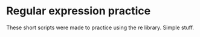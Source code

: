 # Regular expression practice

These short scripts were made to practice using the re library. Simple stuff. 